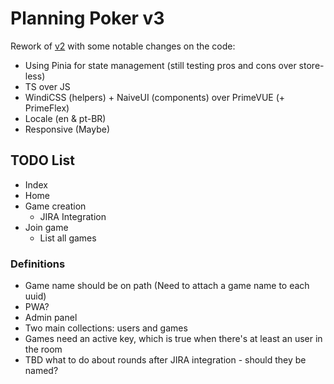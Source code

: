 # Planning Poker v3

Rework of [v2](https://github.com/rafaelytakei/Planning-Poker-v2) with some notable changes on the code:

- Using Pinia for state management (still testing pros and cons over store-less)
- TS over JS
- WindiCSS (helpers) + NaiveUI (components) over PrimeVUE (+ PrimeFlex)
- Locale (en & pt-BR)
- Responsive (Maybe)

## TODO List

- Index
- Home
- Game creation
  - JIRA Integration
- Join game
  - List all games

### Definitions

- Game name should be on path (Need to attach a game name to each uuid)
- PWA?
- Admin panel
- Two main collections: users and games
- Games need an active key, which is true when there's at least an user in the room
- TBD what to do about rounds after JIRA integration - should they be named?
